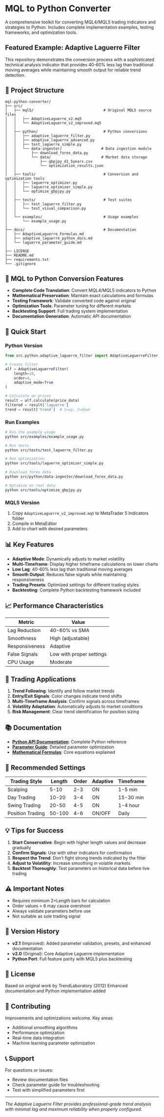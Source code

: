 # MQL to Python Converter

A comprehensive toolkit for converting MQL4/MQL5 trading indicators and strategies to Python. Includes complete implementation examples, testing frameworks, and optimization tools.

## Featured Example: Adaptive Laguerre Filter

This repository demonstrates the conversion process with a sophisticated technical analysis indicator that provides 40-60% less lag than traditional moving averages while maintaining smooth output for reliable trend detection.

## 📁 Project Structure

```
mql-python-converter/
├── src/
│   ├── mql5/                                # Original MQL5 source files
│   │   ├── AdaptiveLaguerre_v2.mq5
│   │   └── AdaptiveLaguerre_v2_improved.mq5
│   │
│   ├── python/                              # Python conversions
│   │   ├── adaptive_laguerre_filter.py
│   │   ├── adaptive_laguerre_advanced.py
│   │   ├── test_laguerre_simple.py
│   │   └── data-ingestor/                  # Data ingestion module
│   │       ├── download_forex_data.py
│   │       └── data/                       # Market data storage
│   │           ├── gbpjpy_d1_5years.csv
│   │           └── optimization_results.json
│   │
│   ├── tools/                               # Conversion and optimization tools
│   │   ├── laguerre_optimizer.py
│   │   ├── laguerre_optimizer_simple.py
│   │   └── optimize_gbpjpy.py
│   │
│   ├── tests/                               # Test suites
│   │   ├── test_laguerre_filter.py
│   │   └── test_visual_comparison.py
│   │
│   └── examples/                            # Usage examples
│       └── example_usage.py
│
├── docs/                                    # Documentation
│   ├── AdaptiveLaguerre_Formulas.md
│   ├── adaptive_laguerre_python_docs.md
│   └── laguerre_parameter_guide.md
│
├── LICENSE
├── README.md
├── requirements.txt
└── .gitignore
```

## 🔄 MQL to Python Conversion Features

- **Complete Code Translation**: Convert MQL4/MQL5 indicators to Python
- **Mathematical Preservation**: Maintain exact calculations and formulas
- **Testing Framework**: Validate converted code against original
- **Optimization Tools**: Parameter tuning for different markets
- **Backtesting Support**: Full trading system implementation
- **Documentation Generation**: Automatic API documentation

## 🚀 Quick Start

### Python Version
```python
from src.python.adaptive_laguerre_filter import AdaptiveLaguerreFilter, SmoothMode

# Create filter
alf = AdaptiveLaguerreFilter(
    length=10,
    order=4,
    adaptive_mode=True
)

# Calculate on prices
result = alf.calculate(price_data)
filtered = result['laguerre']
trend = result['trend']  # 1=up, 2=down
```

### Run Examples
```bash
# Run the example usage
python src/examples/example_usage.py

# Run tests
python src/tests/test_laguerre_filter.py

# Run optimization
python src/tools/laguerre_optimizer_simple.py

# Download forex data
python src/python/data-ingestor/download_forex_data.py

# Optimize on real data
python src/tools/optimize_gbpjpy.py
```

### MQL5 Version
1. Copy `AdaptiveLaguerre_v2_improved.mq5` to MetaTrader 5 Indicators folder
2. Compile in MetaEditor
3. Add to chart with desired parameters

## 📊 Key Features

- **Adaptive Mode**: Dynamically adjusts to market volatility
- **Multi-Timeframe**: Display higher timeframe calculations on lower charts
- **Low Lag**: 40-60% less lag than traditional moving averages
- **Smooth Output**: Reduces false signals while maintaining responsiveness
- **Trading Presets**: Optimized settings for different trading styles
- **Backtesting**: Complete Python backtesting framework included

## 📈 Performance Characteristics

| Metric | Value |
|--------|-------|
| Lag Reduction | 40-60% vs SMA |
| Smoothness | High (adjustable) |
| Responsiveness | Adaptive |
| False Signals | Low with proper settings |
| CPU Usage | Moderate |

## 🎯 Trading Applications

1. **Trend Following**: Identify and follow market trends
2. **Entry/Exit Signals**: Color changes indicate trend shifts
3. **Multi-Timeframe Analysis**: Confirm signals across timeframes
4. **Volatility Adaptation**: Automatically adjusts to market conditions
5. **Risk Management**: Clear trend identification for position sizing

## 📚 Documentation

- **[Python API Documentation](docs/adaptive_laguerre_python_docs.md)**: Complete Python reference
- **[Parameter Guide](docs/laguerre_parameter_guide.md)**: Detailed parameter optimization
- **[Mathematical Formulas](docs/AdaptiveLaguerre_Formulas.md)**: Core equations explained

## 🔧 Recommended Settings

| Trading Style | Length | Order | Adaptive | Timeframe |
|--------------|--------|-------|----------|-----------|
| Scalping | 5-10 | 2-3 | ON | 1-5 min |
| Day Trading | 10-20 | 3-4 | ON | 15-30 min |
| Swing Trading | 20-50 | 4-5 | ON | 1-4 hour |
| Position Trading | 50-100 | 4-6 | ON/OFF | Daily |

## 💡 Tips for Success

1. **Start Conservative**: Begin with higher length values and decrease gradually
2. **Confirm Signals**: Use with other indicators for confirmation
3. **Respect the Trend**: Don't fight strong trends indicated by the filter
4. **Adjust to Volatility**: Increase smoothing in volatile markets
5. **Backtest Thoroughly**: Test parameters on historical data before live trading

## ⚠️ Important Notes

- Requires minimum 2×Length bars for calculation
- Order values > 6 may cause overshoot
- Always validate parameters before use
- Not suitable as sole trading signal

## 🔄 Version History

- **v2.1** (Improved): Added parameter validation, presets, and enhanced documentation
- **v2.0** (Original): Core Adaptive Laguerre implementation
- **Python Port**: Full feature parity with MQL5 plus backtesting

## 📝 License

Based on original work by TrendLaboratory (2012)
Enhanced documentation and Python implementation added

## 🤝 Contributing

Improvements and optimizations welcome. Key areas:
- Additional smoothing algorithms
- Performance optimization
- Real-time data integration
- Machine learning parameter optimization

## 📞 Support

For questions or issues:
- Review documentation files
- Check parameter guide for troubleshooting
- Test with simplified parameters first

---

*The Adaptive Laguerre Filter provides professional-grade trend analysis with minimal lag and maximum reliability when properly configured.*